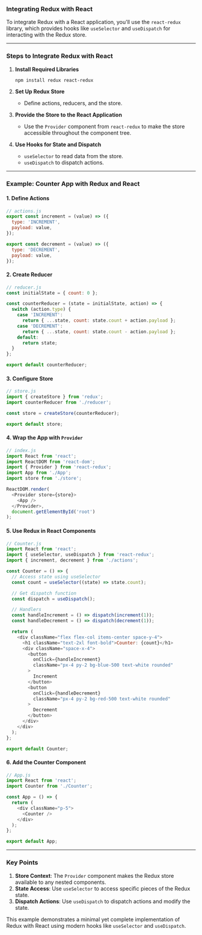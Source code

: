 ### **Integrating Redux with React**

To integrate Redux with a React application, you'll use the `react-redux` library, which provides hooks like `useSelector` and `useDispatch` for interacting with the Redux store.

---

### **Steps to Integrate Redux with React**

1. **Install Required Libraries**
   ```bash
   npm install redux react-redux
   ```

2. **Set Up Redux Store**
   - Define actions, reducers, and the store.

3. **Provide the Store to the React Application**
   - Use the `Provider` component from `react-redux` to make the store accessible throughout the component tree.

4. **Use Hooks for State and Dispatch**
   - `useSelector` to read data from the store.
   - `useDispatch` to dispatch actions.

---

### **Example: Counter App with Redux and React**

#### **1. Define Actions**
```javascript
// actions.js
export const increment = (value) => ({
  type: 'INCREMENT',
  payload: value,
});

export const decrement = (value) => ({
  type: 'DECREMENT',
  payload: value,
});
```

#### **2. Create Reducer**
```javascript
// reducer.js
const initialState = { count: 0 };

const counterReducer = (state = initialState, action) => {
  switch (action.type) {
    case 'INCREMENT':
      return { ...state, count: state.count + action.payload };
    case 'DECREMENT':
      return { ...state, count: state.count - action.payload };
    default:
      return state;
  }
};

export default counterReducer;
```

#### **3. Configure Store**
```javascript
// store.js
import { createStore } from 'redux';
import counterReducer from './reducer';

const store = createStore(counterReducer);

export default store;
```

#### **4. Wrap the App with `Provider`**
```javascript
// index.js
import React from 'react';
import ReactDOM from 'react-dom';
import { Provider } from 'react-redux';
import App from './App';
import store from './store';

ReactDOM.render(
  <Provider store={store}>
    <App />
  </Provider>,
  document.getElementById('root')
);
```

#### **5. Use Redux in React Components**
```javascript
// Counter.js
import React from 'react';
import { useSelector, useDispatch } from 'react-redux';
import { increment, decrement } from './actions';

const Counter = () => {
  // Access state using useSelector
  const count = useSelector((state) => state.count);

  // Get dispatch function
  const dispatch = useDispatch();

  // Handlers
  const handleIncrement = () => dispatch(increment(1));
  const handleDecrement = () => dispatch(decrement(1));

  return (
    <div className="flex flex-col items-center space-y-4">
      <h1 className="text-2xl font-bold">Counter: {count}</h1>
      <div className="space-x-4">
        <button
          onClick={handleIncrement}
          className="px-4 py-2 bg-blue-500 text-white rounded"
        >
          Increment
        </button>
        <button
          onClick={handleDecrement}
          className="px-4 py-2 bg-red-500 text-white rounded"
        >
          Decrement
        </button>
      </div>
    </div>
  );
};

export default Counter;
```

#### **6. Add the Counter Component**
```javascript
// App.js
import React from 'react';
import Counter from './Counter';

const App = () => {
  return (
    <div className="p-5">
      <Counter />
    </div>
  );
};

export default App;
```

---

### **Key Points**
1. **Store Context**: The `Provider` component makes the Redux store available to any nested components.
2. **State Access**: Use `useSelector` to access specific pieces of the Redux state.
3. **Dispatch Actions**: Use `useDispatch` to dispatch actions and modify the state.

This example demonstrates a minimal yet complete implementation of Redux with React using modern hooks like `useSelector` and `useDispatch`.